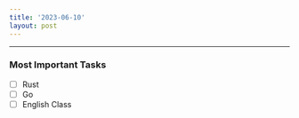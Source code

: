 ```yaml
---
title: '2023-06-10'
layout: post
---
```


---

### Most Important Tasks

- [ ] Rust
- [ ] Go
- [ ] English Class

